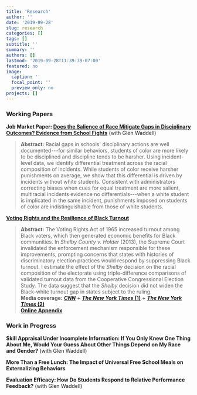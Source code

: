 ```yaml
---
title: 'Research'
author: ''
date: '2019-09-28'
slug: research
categories: []
tags: []
subtitle: ''
summary: ''
authors: []
lastmod: '2019-09-28T11:39:39-07:00'
featured: no
image:
  caption: ''
  focal_point: ''
  preview_only: no
projects: []
---
```


### Working Papers

**Job Market Paper: [Does the Salience of Race Mitigate Gaps in Disciplinary Outcomes? Evidence from School Fights](/files/RazeWaddell_Salience-of-Race.pdf)** (with Glen Waddell)

> **Abstract:** Racial gaps in schools' disciplinary actions are well documented---for similar behaviors, students of color are more likely to be disciplined and discipline tends to be harsher. Using incident-level data, we identify differential treatment across the racial composition of incidents. While students of color receive harsher punishments on average, we show that this differential is driven by incidents without white students. Consistent with administrators correcting biases when cues for equal treatment are more salient, multiracial incidents evidence no differentials---when a white student is implicated in the same incident, punishments imposed on students of color are indistinguishable from those of white students.

**[Voting Rights and the Resilience of Black Turnout](/files/shelby_county_voting.pdf)**  

> **Abstract:** The Voting Rights Act of 1965 increased turnout among Black voters, which then generated economic benefits for Black communities. In *Shelby County v. Holder* (2013), the Supreme Court invalidated the enforcement mechanism responsible for these improvements, prompting concerns that states with histories of discriminatory election practices would respond by suppressing Black turnout. I estimate the effect of the *Shelby* decision on the racial composition of the electorate using triple-difference comparisons of validated turnout data from the Cooperative Congressional Election Study. The data suggest that the *Shelby* decision did not widen the Black-white turnout gap in states subject to the ruling.  
> **Media coverage:** [***CNN***](https://www.cnn.com/2021/03/28/politics/voting-rights-georgia-souls-polls-blake/index.html) **+** [***The New York Times* (1)**](https://www.nytimes.com/2021/03/16/opinion/voting-republicans-democrats.html) **+** [***The New York Times* (2)**](https://www.nytimes.com/2021/03/31/opinion/house-senate-2022-2024.html)  
> **[Online Appendix](/files/shelby_county_voting_appendix.pdf)**

### Work in Progress

**Skill Appraisal Under Incomplete Information: If You Only Knew One Thing About Me, Would Your Guess About Other Things Depend on My Race and Gender?** (with Glen Waddell)

**More Than a Free Lunch: The Impact of Universal Free School Meals on Externalizing Behaviors**

**Evaluation Efficacy: How Do Students Respond to Relative Performance Feedback?** (with Glen Waddell)
